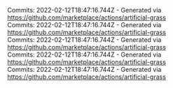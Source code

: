 Commits: 2022-02-12T18:47:16.744Z - Generated via https://github.com/marketplace/actions/artificial-grass
<br>
Commits: 2022-02-12T18:47:16.744Z - Generated via https://github.com/marketplace/actions/artificial-grass
<br>
Commits: 2022-02-12T18:47:16.744Z - Generated via https://github.com/marketplace/actions/artificial-grass
<br>
Commits: 2022-02-12T18:47:16.744Z - Generated via https://github.com/marketplace/actions/artificial-grass
<br>
Commits: 2022-02-12T18:47:16.744Z - Generated via https://github.com/marketplace/actions/artificial-grass
<br>
